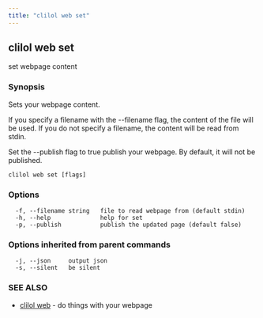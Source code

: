 ```yaml
---
title: "clilol web set"
---
```

## clilol web set

set webpage content

### Synopsis

Sets your webpage content.

If you specify a filename with the --filename flag, the content of the file
will be used. If you do not specify a filename, the content will be read
from stdin.

Set the --publish flag to true publish your webpage. By default, it will not
be published.

```
clilol web set [flags]
```

### Options

```
  -f, --filename string   file to read webpage from (default stdin)
  -h, --help              help for set
  -p, --publish           publish the updated page (default false)
```

### Options inherited from parent commands

```
  -j, --json     output json
  -s, --silent   be silent
```

### SEE ALSO

* [clilol web](clilol_web.md)	 - do things with your webpage

